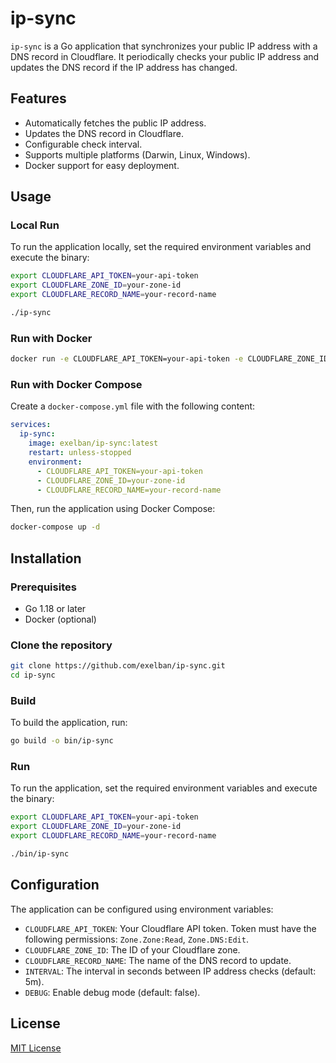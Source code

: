# ip-sync

`ip-sync` is a Go application that synchronizes your public IP address with a DNS record in Cloudflare. It periodically checks your public IP address and updates the DNS record if the IP address has changed.

## Features

- Automatically fetches the public IP address.
- Updates the DNS record in Cloudflare.
- Configurable check interval.
- Supports multiple platforms (Darwin, Linux, Windows).
- Docker support for easy deployment.

## Usage

### Local Run

To run the application locally, set the required environment variables and execute the binary:

```sh
export CLOUDFLARE_API_TOKEN=your-api-token
export CLOUDFLARE_ZONE_ID=your-zone-id
export CLOUDFLARE_RECORD_NAME=your-record-name

./ip-sync
```

### Run with Docker

```sh
docker run -e CLOUDFLARE_API_TOKEN=your-api-token -e CLOUDFLARE_ZONE_ID=your-zone-id -e CLOUDFLARE_RECORD_NAME=your-record-name exelban/ip-sync:latest
```

### Run with Docker Compose

Create a `docker-compose.yml` file with the following content:

```yaml
services:
  ip-sync:
    image: exelban/ip-sync:latest
    restart: unless-stopped
    environment:
      - CLOUDFLARE_API_TOKEN=your-api-token
      - CLOUDFLARE_ZONE_ID=your-zone-id
      - CLOUDFLARE_RECORD_NAME=your-record-name
```

Then, run the application using Docker Compose:

```sh
docker-compose up -d
```

## Installation

### Prerequisites

- Go 1.18 or later
- Docker (optional)

### Clone the repository

```sh
git clone https://github.com/exelban/ip-sync.git
cd ip-sync
```

### Build

To build the application, run:

```sh
go build -o bin/ip-sync
```

### Run

To run the application, set the required environment variables and execute the binary:

```sh
export CLOUDFLARE_API_TOKEN=your-api-token
export CLOUDFLARE_ZONE_ID=your-zone-id
export CLOUDFLARE_RECORD_NAME=your-record-name

./bin/ip-sync
```

## Configuration

The application can be configured using environment variables:

- `CLOUDFLARE_API_TOKEN`: Your Cloudflare API token. Token must have the following permissions: `Zone.Zone:Read`, `Zone.DNS:Edit`.
- `CLOUDFLARE_ZONE_ID`: The ID of your Cloudflare zone.
- `CLOUDFLARE_RECORD_NAME`: The name of the DNS record to update.
- `INTERVAL`: The interval in seconds between IP address checks (default: 5m).
- `DEBUG`: Enable debug mode (default: false).

## License
[MIT License](https://github.com/exelban/ip-sync/blob/master/LICENSE)